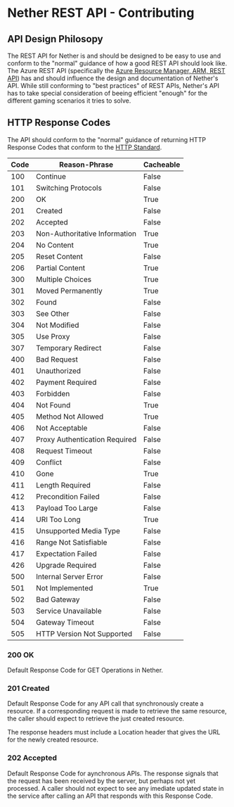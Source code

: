 # Nether REST API - Contributing

## API Design Philosopy

The REST API for Nether is and should be designed to be easy to use and conform to the "normal" guidance of how a good REST API should look like. The Azure REST API (specifically the [Azure Resource Manager, ARM, REST API](https://msdn.microsoft.com/en-us/library/azure/dn790568.aspx)) has and should influence the design and documentation of Nether's API. While still conforming to "best practices" of REST APIs, Nether's API has to take special consideration of beeing efficient "enough" for the different gaming scenarios it tries to solve.

## HTTP Response Codes

The API should conform to the "normal" guidance of returning HTTP Response Codes that conform to the [HTTP Standard](https://tools.ietf.org/html/rfc7231).

Code  | Reason-Phrase                  | Cacheable 
----- | ------------------------------ | ----------
100   | Continue                       | False     
101   | Switching Protocols            | False     
200   | OK                             | True      
201   | Created                        | False     
202   | Accepted                       | False     
203   | Non-Authoritative Information  | True      
204   | No Content                     | True      
205   | Reset Content                  | False     
206   | Partial Content                | True      
300   | Multiple Choices               | True      
301   | Moved Permanently              | True      
302   | Found                          | False     
303   | See Other                      | False     
304   | Not Modified                   | False     
305   | Use Proxy                      | False     
307   | Temporary Redirect             | False     
400   | Bad Request                    | False     
401   | Unauthorized                   | False     
402   | Payment Required               | False     
403   | Forbidden                      | False     
404   | Not Found                      | True      
405   | Method Not Allowed             | True      
406   | Not Acceptable                 | False     
407   | Proxy Authentication Required  | False     
408   | Request Timeout                | False     
409   | Conflict                       | False     
410   | Gone                           | True      
411   | Length Required                | False     
412   | Precondition Failed            | False     
413   | Payload Too Large              | False     
414   | URI Too Long                   | True      
415   | Unsupported Media Type         | False     
416   | Range Not Satisfiable          | False     
417   | Expectation Failed             | False     
426   | Upgrade Required               | False     
500   | Internal Server Error          | False     
501   | Not Implemented                | True      
502   | Bad Gateway                    | False     
503   | Service Unavailable            | False     
504   | Gateway Timeout                | False     
505   | HTTP Version Not Supported     | False     

### 200 OK

Default Response Code for GET Operations in Nether.

### 201 Created

Default Response Code for any API call that synchronously create a resource. If a corresponding request is made to retrieve the same resource, the caller should expect to retrieve the just created resource.

The response headers must include a Location header that gives the URL for the newly created resource.

### 202 Accepted

Default Response Code for aynchronous APIs. The response signals that the request has been received by the server, but perhaps not yet processed. A caller should not expect to see any imediate updated state in the service after calling an API that responds with this Response Code.

